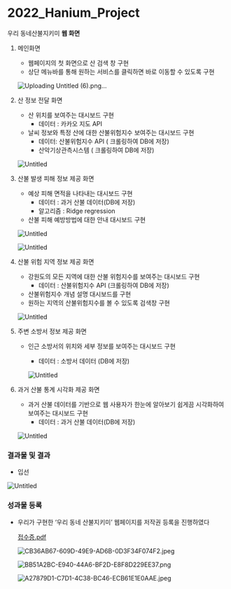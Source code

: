 # 2022_Hanium_Project
우리 동네산불지키미
**웹 화면**

1. 메인화면
    - 웹페이지의 첫 화면으로 산 검색 창 구현
    - 상단 메뉴바를 통해 원하는 서비스를 클릭하면 바로 이동할 수 있도록 구현
    
    ![Uploading Untitled (6).png…]()

    
2.  산 정보 전달 화면
    - 산 위치를 보여주는 대시보드 구현
        - 데이터 : 카카오 지도  API
    - 날씨 정보와 특정 산에 대한 산불위험지수 보여주는 대시보드 구현
        - 데이터: 산불위험지수 API ( 크롤링하여 DB에 저장)
        - 산악기상관측시스템 ( 크롤링하여 DB에 저장)
    
    ![Untitled](https://s3-us-west-2.amazonaws.com/secure.notion-static.com/63bb0fb7-317a-4dfc-8c90-839adddff6cc/Untitled.png)
    

1. 산불 발생 피해 정보 제공 화면
    - 예상 피해 면적을 나타내는 대시보드 구현
        - 데이터 : 과거 산불 데이터(DB에 저장)
        - 알고리즘 : Ridge regression
    - 산불 피해 예방방법에 대한 안내 대시보드 구현
    
    ![Untitled](https://s3-us-west-2.amazonaws.com/secure.notion-static.com/92402a2a-a53b-4dd7-9cb5-59bcfb8906e5/Untitled.png)
    
    ![Untitled](https://s3-us-west-2.amazonaws.com/secure.notion-static.com/33b50dc9-f5bd-4b0e-9e4b-03a56cf01476/Untitled.png)
    
2.  산불 위험 지역 정보 제공 화면
    - 강원도의 모든 지역에 대한 산불 위험지수를 보여주는 대시보드 구현
        - 데이터 : 산불위험지수 API (크롤링하여 DB에 저장)
    - 산불위험지수 개념 설명 대시보드를 구현
    - 원하는 지역의 산불위험지수를 볼 수 있도록 검색창 구현
    
    ![Untitled](https://s3-us-west-2.amazonaws.com/secure.notion-static.com/fd9011f3-fdf9-414d-815a-27d47b12530c/Untitled.png)
    
3.  주변 소방서 정보 제공 화면
    - 인근 소방서의 위치와 세부 정보를 보여주는 대시보드 구현
        - 데이터 : 소방서 데이터 (DB에 저장)
        
        ![Untitled](https://s3-us-west-2.amazonaws.com/secure.notion-static.com/38cd6720-74b3-41b3-a053-dc4c6b3aa436/Untitled.png)
        
4.  과거 산불 통계 시각화 제공 화면
    - 과거 산불 데이터를 기반으로 웹 사용자가 한눈에 알아보기 쉽게끔 시각화하여 보여주는 대시보드 구현
        - 데이터 : 과거 산불 데이터(DB에 저장)
    
    ![Untitled](https://s3-us-west-2.amazonaws.com/secure.notion-static.com/d8f0b62a-e143-43ad-8565-b4260a0f69eb/Untitled.png)
    

### 결과물 및 결과

- 입선

![Untitled](https://s3-us-west-2.amazonaws.com/secure.notion-static.com/19990e5a-479b-4ad1-b3e8-09603049b880/Untitled.png)

### 성과물 등록

- 우리가 구현한 ‘우리 동네 산불지키미’ 웹페이지를 저작권 등록을 진행하였다
    
    [접수증.pdf](https://s3-us-west-2.amazonaws.com/secure.notion-static.com/afcfe166-05e4-4c2e-ae4f-a18a9b5d5d5e/%EC%A0%91%EC%88%98%EC%A6%9D.pdf)
    
    ![CB36AB67-609D-49E9-AD6B-0D3F34F074F2.jpeg](https://s3-us-west-2.amazonaws.com/secure.notion-static.com/e68a26ac-d78f-4ea4-91bb-6ec5aac2efdc/CB36AB67-609D-49E9-AD6B-0D3F34F074F2.jpeg)
    
    ![BB51A2BC-E940-44A6-BF2D-E8F8D229EE37.png](https://s3-us-west-2.amazonaws.com/secure.notion-static.com/088b8466-edb3-4c44-976e-eb4a1f8910fc/BB51A2BC-E940-44A6-BF2D-E8F8D229EE37.png)
    
    ![A27879D1-C7D1-4C38-BC46-ECB61E1E0AAE.jpeg](https://s3-us-west-2.amazonaws.com/secure.notion-static.com/6843ce0b-35c6-4580-93f4-2dc80e2f6042/A27879D1-C7D1-4C38-BC46-ECB61E1E0AAE.jpeg)
